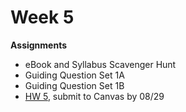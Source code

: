 # Week 5

**Assignments**
 
- eBook and Syllabus Scavenger Hunt
- Guiding Question Set 1A 
- Guiding Question Set 1B
- [HW 5](https://genchem.science.psu.edu/homework-5-houck), submit to Canvas by 08/29





